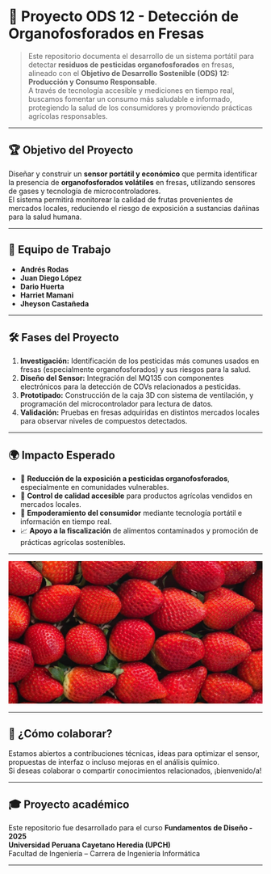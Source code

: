 # 🍓 Proyecto ODS 12 - Detección de Organofosforados en Fresas

> Este repositorio documenta el desarrollo de un sistema portátil para detectar **residuos de pesticidas organofosforados** en fresas, alineado con el **Objetivo de Desarrollo Sostenible (ODS) 12: Producción y Consumo Responsable**.  
> A través de tecnología accesible y mediciones en tiempo real, buscamos fomentar un consumo más saludable e informado, protegiendo la salud de los consumidores y promoviendo prácticas agrícolas responsables.

---

## 🏆 Objetivo del Proyecto

Diseñar y construir un **sensor portátil y económico** que permita identificar la presencia de **organofosforados volátiles** en fresas, utilizando sensores de gases y tecnología de microcontroladores.  
El sistema permitirá monitorear la calidad de frutas provenientes de mercados locales, reduciendo el riesgo de exposición a sustancias dañinas para la salud humana.

---

## 👥 Equipo de Trabajo

- **Andrés Rodas**  
- **Juan Diego López**  
- **Dario Huerta**  
- **Harriet Mamani**  
- **Jheyson Castañeda**  

---


## 🛠️ Fases del Proyecto

1. **Investigación:** Identificación de los pesticidas más comunes usados en fresas (especialmente organofosforados) y sus riesgos para la salud.
2. **Diseño del Sensor:** Integración del MQ135 con componentes electrónicos para la detección de COVs relacionados a pesticidas.
3. **Prototipado:** Construcción de la caja 3D con sistema de ventilación, y programación del microcontrolador para lectura de datos.
4. **Validación:** Pruebas en fresas adquiridas en distintos mercados locales para observar niveles de compuestos detectados.

---

## 🌍 Impacto Esperado

- 🧬 **Reducción de la exposición a pesticidas organofosforados**, especialmente en comunidades vulnerables.
- 🍓 **Control de calidad accesible** para productos agrícolas vendidos en mercados locales.
- 📢 **Empoderamiento del consumidor** mediante tecnología portátil e información en tiempo real.
- 📈 **Apoyo a la fiscalización** de alimentos contaminados y promoción de prácticas agrícolas sostenibles.

---
![Fresas](https://raw.githubusercontent.com/die-go12/GRUPO_1_FUNDAMENTOS_DISE-O/refs/heads/master/imagenes/fresas.jpg)


---
## 🤝 ¿Cómo colaborar?

Estamos abiertos a contribuciones técnicas, ideas para optimizar el sensor, propuestas de interfaz o incluso mejoras en el análisis químico.  
Si deseas colaborar o compartir conocimientos relacionados, ¡bienvenido/a!

---

## 🎓 Proyecto académico

Este repositorio fue desarrollado para el curso **Fundamentos de Diseño - 2025**  
**Universidad Peruana Cayetano Heredia (UPCH)**  
Facultad de Ingeniería – Carrera de Ingeniería Informática

---

